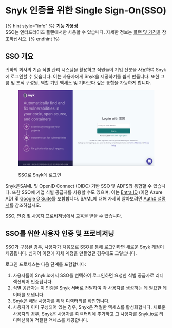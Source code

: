 # Snyk 인증을 위한 Single Sign-On(SSO)

{% hint style="info" %}
**기능 가용성**\
SSO는 엔터프라이즈 플랜에서만 사용할 수 있습니다. 자세한 정보는 [플랜 및 가격](https://snyk.io/plans/)을 참조하십시오.
{% endhint %}

## SSO 개요

귀하의 회사의 기존 식별 관리 시스템을 활용하고 직원들이 기업 신분을 사용하여 Snyk에 로그인할 수 있습니다. 이는 사용자에게 Snyk을 제공하기를 쉽게 만듭니다. 또한 그룹 및 조직 구성원, 역할 기반 액세스 및 기타보다 깊은 통합을 가능하게 합니다.

<figure><img src="../../.gitbook/assets/image (1) (4).png" alt="&#x22;&#x22;"><figcaption><p>SSO로 Snyk에 로그인</p></figcaption></figure>

Snyk은SAML 및 OpenID Connect (OIDC) 기반 SSO 및 ADFS와 통합할 수 있습니다. 또한 SSO에 기업 식별 공급자를 사용할 수도 있으며, 이는 [Entra ID](https://docs.microsoft.com/en-us/azure/active-directory/fundamentals/active-directory-whatis) (이전 Azure AD) 및 [Google G Suite](https://community.snowflake.com/s/article/configuring-g-suite-as-an-identity-provider)를 포함합니다. SAML에 대해 자세히 알아보려면 [Auth0 설명서](https://auth0.com/docs/protocols/saml)를 참조하십시오.

[SSO, 인증 및 사용자 프로비저닝](https://learn.snyk.io/lesson/sso-authentication-provisioning/)에서 교육을 받을 수 있습니다.

## SSO를 위한 사용자 인증 및 프로비저닝

SSO가 구성된 경우, 사용자가 처음으로 SSO를 통해 로그인하면 새로운 Snyk 계정이 제공됩니다. 심지어 이전에 자체 계정을 만들었던 경우에도 그렇습니다.

로그인 프로세스는 다음 단계를 포함합니다:

1. 사용자들이 Snyk.io에서 SSO를 선택하여 로그인하면 요청한 식별 공급자로 리디렉션되어 인증됩니다.
2. 식별 공급자는 이 인증을 Snyk 서버로 전달하여 각 사용자를 생성하는 데 필요한 데이터를 보냅니다.
3. Snyk은 해당 사용자를 위해 디렉터리를 확인합니다.
4. 사용자가 이미 구성되어 있는 경우, Snyk은 적절한 액세스를 활성화합니다. 새로운 사용자의 경우, Snyk은 사용자를 디렉터리에 추가하고 그 사용자를 Snyk.io로 리디렉션하여 적절한 액세스를 제공합니다.
